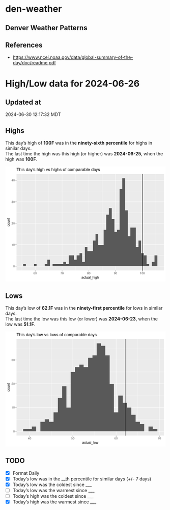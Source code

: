 # den-weather


## Denver Weather Patterns

## References

- <https://www.ncei.noaa.gov/data/global-summary-of-the-day/doc/readme.pdf>

# High/Low data for 2024-06-26

## Updated at

2024-06-30 12:17:32 MDT

## Highs

This day’s high of **100F** was in the **ninety-sixth percentile** for
highs in similar days.  
The last time the high was this high (or higher) was **2024-06-25**,
when the high was **100F**.

![](readme_files/figure-commonmark/unnamed-chunk-4-1.png)

## Lows

This day’s low of **62.1F** was in the **ninety-first percentile** for
lows in similar days.  
The last time the low was this low (or lower) was **2024-06-23**, when
the low was **51.1F**.

![](readme_files/figure-commonmark/unnamed-chunk-6-1.png)

## TODO

- [x] Format Daily
- [x] Today’s low was in the \_\_th percentile for similar days (+/- 7
  days)
- [x] Today’s low was the coldest since \_\_\_
- [ ] Today’s low was the warmest since \_\_\_
- [ ] Today’s high was the coldest since \_\_\_
- [x] Today’s high was the warmest since \_\_\_
